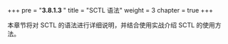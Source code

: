 +++
pre = "<b>3.8.1.3 </b>"
title = "SCTL 语法"
weight = 3
chapter = true
+++

本章节将对 SCTL 的语法进行详细说明，并结合使用实战介绍 SCTL 的使用方法。
